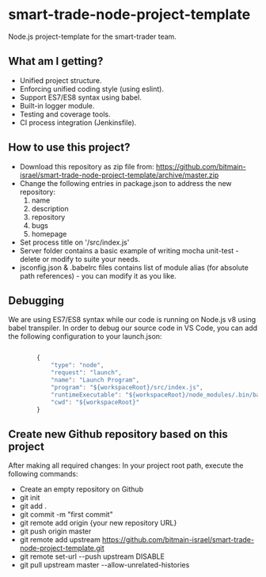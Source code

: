 smart-trade-node-project-template
============

Node.js project-template for the smart-trader team.

## What am I getting?

* Unified project structure.
* Enforcing unified coding style (using eslint).
* Support ES7/ES8 syntax using babel.
* Built-in logger module.
* Testing and coverage tools.
* CI process integration (Jenkinsfile).

## How to use this project?

- Download this repository as zip file from: https://github.com/bitmain-israel/smart-trade-node-project-template/archive/master.zip
- Change the following entries in package.json to address the new repository:
    1. name
    2. description
    3. repository
    4. bugs
    5. homepage
- Set process title on '/src/index.js'
- Server folder contains a basic example of writing mocha unit-test - delete or modify to suite your needs.
- jsconfig.json & .babelrc files contains list of module alias (for absolute path references) - you can modify it as you like.

## Debugging

We are using ES7/ES8 syntax while our code is running on Node.js v8 using babel transpiler.
In order to debug our source code in VS Code, you can add the following configuration to your launch.json:

```javascript

        {
            "type": "node",
            "request": "launch",
            "name": "Launch Program",
            "program": "${workspaceRoot}/src/index.js",
            "runtimeExecutable": "${workspaceRoot}/node_modules/.bin/babel-node",
            "cwd": "${workspaceRoot}"
        }

```

## Create new Github repository based on this project

After making all required changes:
In your project root path, execute the following commands:
- Create an empty repository on Github
- git init
- git add .
- git commit -m "first commit"
- git remote add origin {your new repository URL}
- git push origin master
- git remote add upstream https://github.com/bitmain-israel/smart-trade-node-project-template.git
- git remote set-url --push upstream DISABLE
- git pull upstream master --allow-unrelated-histories
